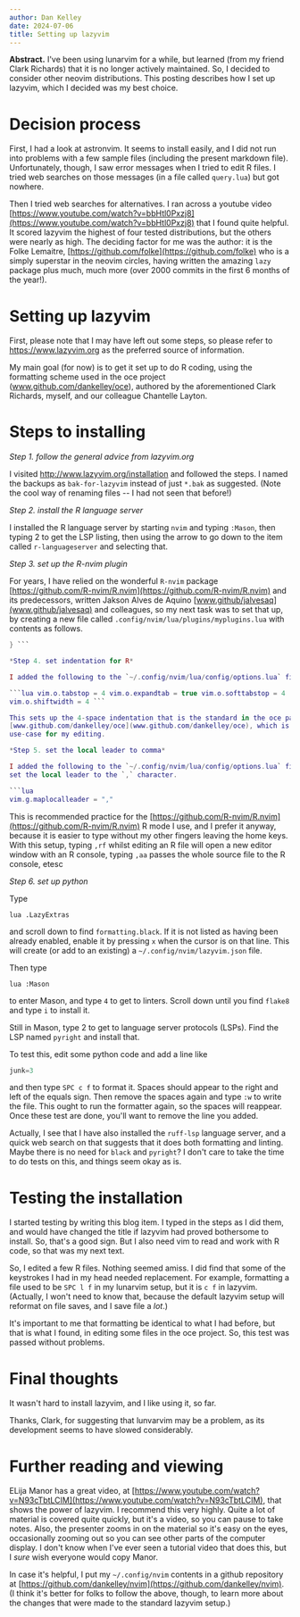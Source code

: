 ```yaml
---
author: Dan Kelley
date: 2024-07-06
title: Setting up lazyvim
---
```


**Abstract.** I've been using lunarvim for a while, but learned (from my friend
Clark Richards) that it is no longer actively maintained. So, I decided to
consider other neovim distributions.  This posting describes how I set up
lazyvim, which I decided was my best choice.

# Decision process

First, I had a look at astronvim.  It seems to install easily, and I did not
run into problems with a few sample files (including the present markdown
file). Unfortunately, though, I saw error messages when I tried to edit R
files. I tried web searches on those messages (in a file called `query.lua`)
but got nowhere.

Then I tried web searches for alternatives.  I ran across a youtube video
[https://www.youtube.com/watch?v=bbHtl0Pxzj8](https://www.youtube.com/watch?v=bbHtl0Pxzj8)
that I found quite helpful.  It scored lazyvim the highest of four tested
distributions, but the others were nearly as high.  The deciding factor for me
was the author: it is the Folke Lemaitre,
[https://github.com/folke](https://github.com/folke) who is a simply superstar
in the neovim circles, having written the amazing `lazy` package plus much,
much more (over 2000 commits in the first 6 months of the year!).

# Setting up lazyvim

First, please note that I may have left out some steps, so please refer to
https://www.lazyvim.org as the preferred source of information.

My main goal (for now) is to get it set up to do R coding, using the formatting
scheme used in the oce project (www.github.com/dankelley/oce), authored by the
aforementioned Clark Richards, myself, and our colleague Chantelle Layton.

# Steps to installing

*Step 1. follow the general advice from lazyvim.org*

I visited http://www.lazyvim.org/installation and followed the steps.  I named
the backups as `bak-for-lazyvim` instead of just `*.bak` as suggested. (Note
the cool way of renaming files -- I had not seen that before!)

*Step 2. install the R language server*

I installed the R language server by starting `nvim` and typing `:Mason`, then
typing 2 to get the LSP listing, then using the arrow to go down to the item
called `r-languageserver` and selecting that.

*Step 3. set up the R-nvim plugin*

For years, I have relied on the wonderful `R-nvim` package
[https://github.com/R-nvim/R.nvim](https://github.com/R-nvim/R.nvim) and its
predecessors, written Jakson Alves de Aquino
[www.github/jalvesaq](www.github/jalvesaq) and colleagues, so my next task was
to set that up, by creating a new file called
`.config/nvim/lua/plugins/myplugins.lua` with contents as follows.

```lua return { -- add R-nvim { "R-nvim/R.nvim", lazy = false, R_assign = 2, },
} ```

*Step 4. set indentation for R*

I added the following to the `~/.config/nvim/lua/config/options.lua` file.

```lua vim.o.tabstop = 4 vim.o.expandtab = true vim.o.softtabstop = 4
vim.o.shiftwidth = 4 ```

This sets up the 4-space indentation that is the standard in the oce package
[www.github.com/dankelley/oce](www.github.com/dankelley/oce), which is a major
use-case for my editing.

*Step 5. set the local leader to comma*

I added the following to the `~/.config/nvim/lua/config/options.lua` file to
set the local leader to the `,` character.

```lua
vim.g.maplocalleader = ","
```


This is recommended practice for the
[https://github.com/R-nvim/R.nvim](https://github.com/R-nvim/R.nvim) R mode I
use, and I prefer it anyway, because it is easier to type without my other
fingers leaving the home keys.  With this setup, typing `,rf` whilst editing an
R file will open a new editor window with an R console, typing `,aa` passes the
whole source file to the R console, etesc


*Step 6. set up python*

Type

```lua .LazyExtras ```

and scroll down to find `formatting.black`.  If it is not listed as having been
already enabled, enable it by pressing `x` when the cursor is on that line.
This will create (or add to an existing) a `~/.config/nvim/lazyvim.json` file.

Then type

```lua :Mason ```

to enter Mason, and type `4` to get to linters.  Scroll down until you find
`flake8` and type `i` to install it.

Still in Mason, type 2 to get to language server protocols (LSPs). Find the LSP
named `pyright` and install that.

To test this, edit some python code and add a line like

```python
junk=3
```

and then type `SPC c f` to format it.  Spaces should appear to the right and
left of the equals sign. Then remove the spaces again and type `:w` to write
the file.  This ought to run the formatter again, so the spaces will reappear.
Once these test are done, you'll want to remove the line you added.

Actually, I see that I have also installed the `ruff-lsp` language server, and
a quick web search on that suggests that it does both formatting and linting.
Maybe there is no need for `black` and `pyright`?  I don't care to take the
time to do tests on this, and things seem okay as is.

# Testing the installation

I started testing by writing this blog item.  I typed in the steps as I did
them, and would have changed the title if lazyvim had proved bothersome to
install.  So, that's a good sign.  But I also need vim to read and work with R
code, so that was my next text.

So, I edited a few R files.  Nothing seemed amiss.  I did find that some of the
keystrokes I had in my head needed replacement. For example, formatting a file
used to be `SPC l f` in my lunarvim setup, but it is `c f` in lazyvim.
(Actually, I won't need to know that, because the default lazyvim setup will
reformat on file saves, and I save file a *lot*.)

It's important to me that formatting be identical to what I had before, but
that is what I found, in editing some files in the oce project.  So, this test
was passed without problems.

# Final thoughts

It wasn't hard to install lazyvim, and I like using it, so far.

Thanks, Clark, for suggesting that lunvarvim may be a problem, as its
development seems to have slowed considerably.

# Further reading and viewing

ELija Manor has a great video, at
[https://www.youtube.com/watch?v=N93cTbtLCIM](https://www.youtube.com/watch?v=N93cTbtLCIM),
that shows the power of lazyvim.  I recommend this very highly. Quite a lot of
material is covered quite quickly, but it's a video, so you can pause to take
notes. Also, the presenter zooms in on the material so it's easy on the eyes,
occasionally zooming out so you can see other parts of the computer display.  I
don't know when I've ever seen a tutorial video that does this, but I *sure*
wish everyone would copy Manor.

In case it's helpful, I put my `~/.config/nvim` contents in a github repository
at [https://github.com/dankelley/nvim](https://github.com/dankelley/nvim).  (I
think it's better for folks to follow the above, though, to learn more about
the changes that were made to the standard lazyvim setup.)
